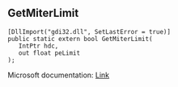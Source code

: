 ## GetMiterLimit

```
[DllImport("gdi32.dll", SetLastError = true)]
public static extern bool GetMiterLimit(
   IntPtr hdc,
   out float peLimit
);
```

Microsoft documentation: [Link](https://docs.microsoft.com/en-us/windows/win32/api/wingdi/nf-wingdi-getmiterlimit)
